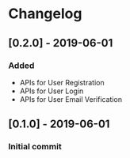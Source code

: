 # Changelog

## [0.2.0] - 2019-06-01
### Added
- APIs for User Registration
- APIs for User Login
- APIs for User Email Verification

## [0.1.0] - 2019-06-01
### Initial commit